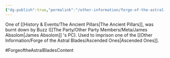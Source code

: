 ```yaml
---
{"dg-publish":true,"permalink":"/other-information/forge-of-the-astral-blades/locations/the-elderwood/","updated":"2024-12-13T17:46:39.104+00:00"}
---
```


One of [[History & Events/The Ancient Pillars\|The Ancient Pillars]], was burnt down by Buzz ([[The Party/Other Party Members/Meta/James Absolom\|James Absolom]] 's PC). Used to imprison one of the [[Other Information/Forge of the Astral Blades/Ascended Ones\|Ascended Ones]].

#ForgeoftheAstralBladesContent 